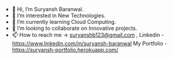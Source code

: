 - 👋 Hi, I’m Suryansh Baranwal.
- 👀 I’m interested in New Technologies.
- 🌱 I’m currently learning Cloud Computing.
- 💞️ I’m looking to collaborate on Innovative projects.
- 📫 How to reach me -> suryanshb123@gmail.com , Linkedin - https://www.linkedin.com/in/suryansh-baranwal
My Portfolio - https://suryansh-portfolio.herokuapp.com/

<!---
Suryansh8181/Suryansh8181 is a ✨ special ✨ repository because its `README.md` (this file) appears on your GitHub profile.
You can click the Preview link to take a look at your changes.
--->
